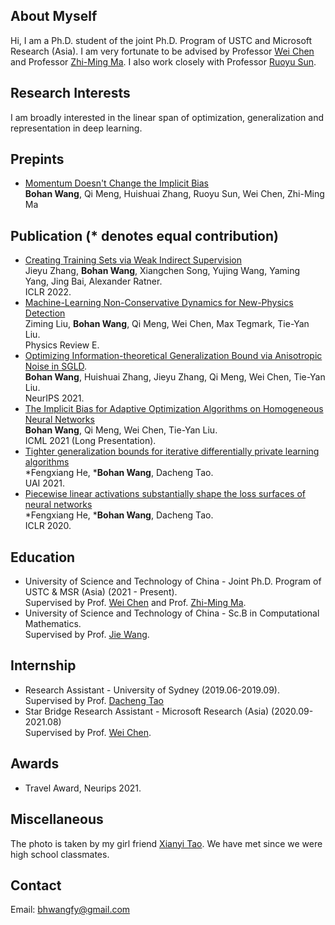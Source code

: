 ## About Myself
Hi, I am a Ph.D. student of the joint Ph.D. Program of USTC and Microsoft Research (Asia). I am very fortunate to be advised by Professor [Wei Chen](https://www.microsoft.com/en-us/research/people/wche/) and Professor [Zhi-Ming Ma](http://homepage.amss.ac.cn/research/homePage/8eb59241e2e74d828fb84eec0efadba5/myHomePage.html). I also work closely with Professor [Ruoyu Sun](https://ruoyus.github.io/). 

## Research Interests
I am broadly interested in the linear span of optimization, generalization and representation in deep learning.


## Prepints
- [Momentum Doesn't Change the Implicit Bias](https://arxiv.org/abs/2110.03891)
<br>**Bohan Wang**, Qi Meng, Huishuai Zhang, Ruoyu Sun, Wei Chen, Zhi-Ming Ma



## Publication (\* denotes equal contribution)
- [Creating Training Sets via Weak Indirect Supervision](https://arxiv.org/abs/2110.03484)
<br>Jieyu Zhang, **Bohan Wang**, Xiangchen Song, Yujing Wang, Yaming Yang, Jing Bai, Alexander Ratner.
<br>ICLR 2022.
- [Machine-Learning Non-Conservative Dynamics for New-Physics Detection](https://arxiv.org/abs/2106.00026)
<br>Ziming Liu, **Bohan Wang**, Qi Meng, Wei Chen, Max Tegmark, Tie-Yan Liu.
<br>Physics Review E.
- [Optimizing Information-theoretical Generalization Bound via Anisotropic Noise in SGLD](https://nips.cc/Conferences/2021/ScheduleMultitrack?event=27503).
<br>**Bohan Wang**, Huishuai Zhang, Jieyu Zhang, Qi Meng, Wei Chen, Tie-Yan Liu.
<br>NeurIPS 2021.
- [The Implicit Bias for Adaptive Optimization Algorithms on Homogeneous Neural Networks](http://proceedings.mlr.press/v139/wang21q.html)
<br>**Bohan Wang**, Qi Meng, Wei Chen, Tie-Yan Liu. 
<br>ICML 2021 (Long Presentation).
- [Tighter generalization bounds for iterative differentially private learning algorithms](https://www.auai.org/uai2021/pdf/uai2021.308.pdf)
<br>\*Fengxiang He, \***Bohan Wang**, Dacheng Tao.
<br>UAI 2021.
- [Piecewise linear activations substantially shape the loss surfaces of neural networks](https://openreview.net/forum?id=B1x6BTEKwr)
<br>\*Fengxiang He, \***Bohan Wang**, Dacheng Tao.
<br>ICLR 2020.

## Education
- University of Science and Technology of China - Joint Ph.D. Program of USTC & MSR (Asia) (2021 - Present). 
<br>Supervised by Prof. [Wei Chen](https://www.microsoft.com/en-us/research/people/wche/) and Prof. [Zhi-Ming Ma](http://homepage.amss.ac.cn/research/homePage/8eb59241e2e74d828fb84eec0efadba5/myHomePage.html).
- University of Science and Technology of China - Sc.B in Computational Mathematics. 
<br>Supervised by Prof. [Jie Wang](https://miralab.ai/people/jie-wang/).

## Internship
- Research Assistant - University of Sydney (2019.06-2019.09). 
<br> Supervised by Prof. [Dacheng Tao](https://www.sydney.edu.au/engineering/about/our-people/academic-staff/dacheng-tao.html)
- Star Bridge Research Assistant - Microsoft Research (Asia) (2020.09-2021.08)
<br> Supervised by Prof. [Wei Chen](https://www.microsoft.com/en-us/research/people/wche/).

## Awards
- Travel Award, Neurips 2021.

## Miscellaneous
The photo is taken by my girl friend [Xianyi Tao](https://www.linkedin.com/in/xianyi-tao-622171137/?originalSubdomain=cn). We have met since we were high school classmates.

## Contact
Email: bhwangfy@gmail.com
